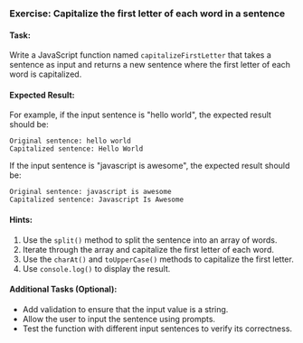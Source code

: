 ### Exercise: Capitalize the first letter of each word in a sentence

#### Task:
Write a JavaScript function named `capitalizeFirstLetter` that takes a sentence as input and returns a new sentence where the first letter of each word is capitalized.

#### Expected Result:
For example, if the input sentence is "hello world", the expected result should be:
```
Original sentence: hello world
Capitalized sentence: Hello World
```
If the input sentence is "javascript is awesome", the expected result should be:
```
Original sentence: javascript is awesome
Capitalized sentence: Javascript Is Awesome
```

#### Hints:
1. Use the `split()` method to split the sentence into an array of words.
2. Iterate through the array and capitalize the first letter of each word.
3. Use the `charAt()` and `toUpperCase()` methods to capitalize the first letter.
4. Use `console.log()` to display the result.

#### Additional Tasks (Optional):
- Add validation to ensure that the input value is a string.
- Allow the user to input the sentence using prompts.
- Test the function with different input sentences to verify its correctness.
